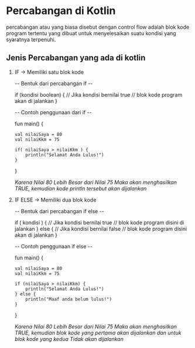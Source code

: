 # Percabangan di Kotlin
percabangan atau yang biasa disebut dengan control flow
adalah blok kode program tertentu yang dibuat untuk menyelesaikan suatu
kondisi yang syaratnya terpenuhi.

## Jenis Percabangan yang ada di kotlin

1. IF -> Memiliki satu blok kode
   
   -- Bentuk dari percabangan if --
   
   if (kondisi boolean) {
       // Jika kondisi bernilai true
       // blok kode program akan di jalankan
   }

   -- Contoh penggunaan dari if --
   
   fun main() {

       val nilaiSaya = 80
       val nilaiKkm = 75

       if( nilaiSaya > nilaiKkm ) {
           println("Selamat Anda Lulus!")
       }
    }

    *Karena Nilai 80 Lebih Besar dari Nilai 75 Maka akan menghasilkan TRUE,
     kemudian kode println tersebut akan dijalankan*

2. IF ELSE -> Memiliki dua blok kode
   
   -- Bentuk dari percabangan if else --

   if ( kondisi ) {
       // Jika kondisi bernilai true
       // blok kode program disini di jalankan
   } else {
       // Jika kondisi bernilai false
       // blok kode program disini akan di jalankan
   }

   -- Contoh penggunaan if else -- 

   fun main() {

       val nilaiSaya = 80
       val nilaiKkm = 75

       if (nilaiSaya > nilaiKkm) {
           println("Selamat Anda Lulus!")
       } else {
           println("Maaf anda belum lulus!")
       }

   }

   *Karena Nilai 80 Lebih Besar dari Nilai 75 Maka akan menghasilkan TRUE,
    kemudian blok kode yang pertama akan dijalankan dan untuk blok kode yang 
    kedua Tidak akan dijalankan*
   

